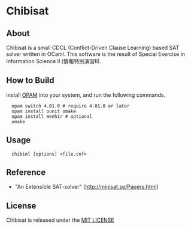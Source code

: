 Chibisat
====

## About

Chibisat is a small CDCL (Conflict-Driven Clause Learning) based SAT solver written in OCaml.
This software is the result of Special Exercise in Information Science II (情報特別演習II).

## How to Build

install [OPAM](https://opam.ocaml.org/) into your system, and run the following commands.
```
  opam switch 4.01.0 # require 4.01.0 or later
  opam install ounit omake
  opam install menhir # optional
  omake
```

## Usage
```
  chibiml [options] <file.cnf>
```
  
## Reference

- "An Extensible SAT-solver" (http://minisat.se/Papers.html)

## License

Chibisat is released under the [MIT LICENSE](https://raw.githubusercontent.com/linerlock/chibisat/master/LICENSE)
